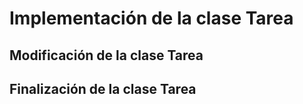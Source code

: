 # Implementación de la clase Tarea

## Modificación de la clase Tarea

## Finalización de la clase Tarea
